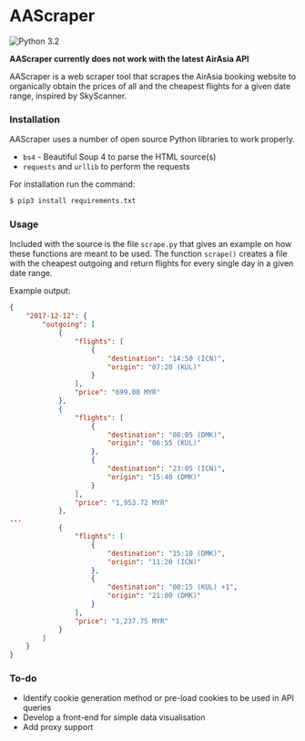 # AAScraper

![Python 3.2](https://img.shields.io/badge/python-3.2-blue.svg)

**AAScraper currently does not work with the latest AirAsia API**

AAScraper is a web scraper tool that scrapes the AirAsia booking website to organically obtain the prices of all and the cheapest flights for a given date range, inspired by SkyScanner.

### Installation

AAScraper uses a number of open source Python libraries to work properly.

* `bs4` - Beautiful Soup 4 to parse the HTML source(s)
* `requests` and `urllib` to perform the requests

For installation run the command:
```sh
$ pip3 install requirements.txt
```

### Usage

Included with the source is the file `scrape.py` that gives an example on how these functions are meant to be used. The function `scrape()` creates a file with the cheapest outgoing and return flights for every single day in a given date range.

Example output:
```json
{
    "2017-12-12": {
        "outgoing": [
            {
                "flights": [
                    {
                        "destination": "14:50 (ICN)",
                        "origin": "07:20 (KUL)"
                    }
                ],
                "price": "699.00 MYR"
            },
            {
                "flights": [
                    {
                        "destination": "08:05 (DMK)",
                        "origin": "06:55 (KUL)"
                    },
                    {
                        "destination": "23:05 (ICN)",
                        "origin": "15:40 (DMK)"
                    }
                ],
                "price": "1,953.72 MYR"
            },
...
            {
                "flights": [
                    {
                        "destination": "15:10 (DMK)",
                        "origin": "11:20 (ICN)"
                    },
                    {
                        "destination": "00:15 (KUL) +1",
                        "origin": "21:00 (DMK)"
                    }
                ],
                "price": "1,237.75 MYR"
            }
        ]
    }
}
```

### To-do

* Identify cookie generation method or pre-load cookies to be used in API queries
* Develop a front-end for simple data visualisation
* Add proxy support
